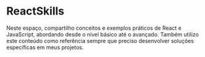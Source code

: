 # ReactSkills
Neste espaço, compartilho conceitos e exemplos práticos de React e JavaScript, abordando desde o nível básico até o avançado. Também utilizo este conteúdo como referência sempre que preciso desenvolver soluções específicas em meus projetos.
